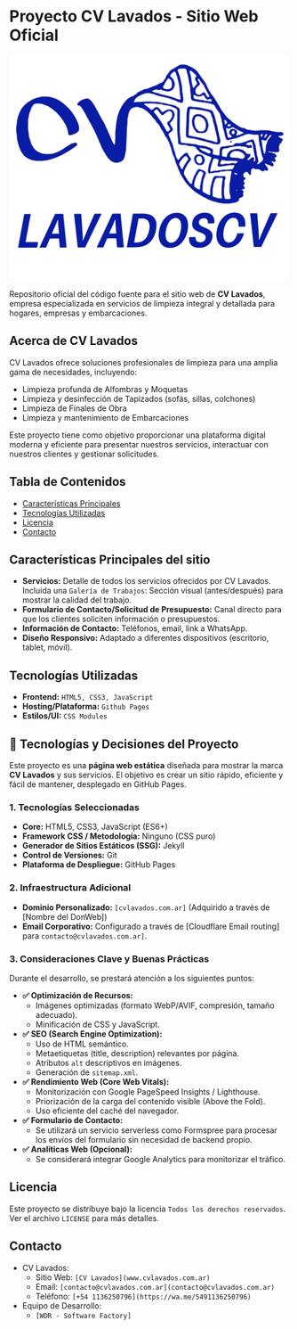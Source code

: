 # Proyecto CV Lavados - Sitio Web Oficial

![Logo CV Lavados](/src/assets/images/logo.png)

Repositorio oficial del código fuente para el sitio web de **CV Lavados**, empresa especializada en servicios de limpieza integral y detallada para hogares, empresas y embarcaciones.

## Acerca de CV Lavados

CV Lavados ofrece soluciones profesionales de limpieza para una amplia gama de necesidades, incluyendo:

*   Limpieza profunda de Alfombras y Moquetas
*   Limpieza y desinfección de Tapizados (sofás, sillas, colchones)
*   Limpieza de Finales de Obra
*   Limpieza y mantenimiento de Embarcaciones

Este proyecto tiene como objetivo proporcionar una plataforma digital moderna y eficiente para presentar nuestros servicios, interactuar con nuestros clientes y gestionar solicitudes.

## Tabla de Contenidos

*   [Características Principales](#características-principales-del-sitio)
*   [Tecnologías Utilizadas](#tecnologías-utilizadas)
*   [Licencia](#licencia)
*   [Contacto](#contacto)

## Características Principales del sitio

*   **Servicios:** Detalle de todos los servicios ofrecidos por CV Lavados. Incluida una `Galería de Trabajos`: Sección visual (antes/después) para mostrar la calidad del trabajo.
*   **Formulario de Contacto/Solicitud de Presupuesto:** Canal directo para que los clientes soliciten información o presupuestos.
*   **Información de Contacto:** Teléfonos, email, link a WhatsApp.
*   **Diseño Responsivo:** Adaptado a diferentes dispositivos (escritorio, tablet, móvil).

## Tecnologías Utilizadas

*   **Frontend:** `HTML5, CSS3, JavaScript`
*   **Hosting/Plataforma:** `Github Pages`
*   **Estilos/UI:** `CSS Modules`

## 🚀 Tecnologías y Decisiones del Proyecto

Este proyecto es una **página web estática** diseñada para mostrar la marca **CV Lavados** y sus servicios. El objetivo es crear un sitio rápido, eficiente y fácil de mantener, desplegado en GitHub Pages.

### 1. Tecnologías Seleccionadas

*   **Core:** HTML5, CSS3, JavaScript (ES6+)
*   **Framework CSS / Metodología:** Ninguno (CSS puro)
*   **Generador de Sitios Estáticos (SSG):** Jekyll
*   **Control de Versiones:** Git
*   **Plataforma de Despliegue:** GitHub Pages

### 2. Infraestructura Adicional

*   **Dominio Personalizado:** `[cvlavados.com.ar]` (Adquirido a través de [Nombre del DonWeb])
*   **Email Corporativo:** Configurado a través de [Cloudflare Email routing] para `contacto@cvlavados.com.ar]`.

### 3. Consideraciones Clave y Buenas Prácticas

Durante el desarrollo, se prestará atención a los siguientes puntos:

*   **✅ Optimización de Recursos:**
    *   Imágenes optimizadas (formato WebP/AVIF, compresión, tamaño adecuado).
    *   Minificación de CSS y JavaScript.
*   **✅ SEO (Search Engine Optimization):**
    *   Uso de HTML semántico.
    *   Metaetiquetas (title, description) relevantes por página.
    *   Atributos `alt` descriptivos en imágenes.
    *   Generación de `sitemap.xml`.
*   **✅ Rendimiento Web (Core Web Vitals):**
    *   Monitorización con Google PageSpeed Insights / Lighthouse.
    *   Priorización de la carga del contenido visible (Above the Fold).
    *   Uso eficiente del caché del navegador.
*   **✅ Formulario de Contacto:**
    *   Se utilizará un servicio serverless como Formspree para procesar los envíos del formulario sin necesidad de backend propio.
*   **✅ Analíticas Web (Opcional):**
    *   Se considerará integrar Google Analytics para monitorizar el tráfico.

 ## Licencia

Este proyecto se distribuye bajo la licencia `Todos los derechos reservados`. Ver el archivo `LICENSE` para más detalles.

 ## Contacto

*   CV Lavados:
    * Sitio Web: `[CV Lavados](www.cvlavados.com.ar)`
    * Email: `[contacto@cvlavados.com.ar](contacto@cvlavados.com.ar)`
    * Teléfono: `[+54 1136250796](https://wa.me/5491136250796)`
*   Equipo de Desarrollo:
    * `[WDR - Software Factory]`
